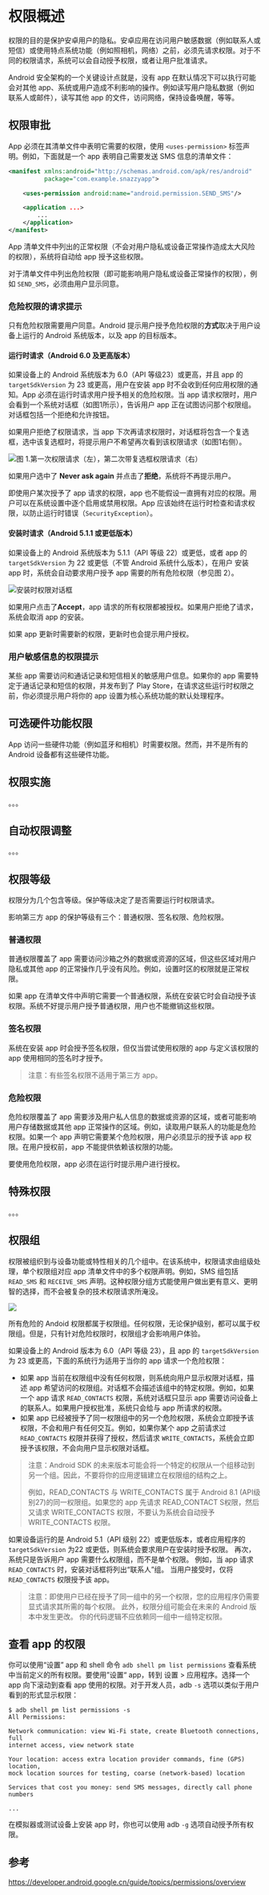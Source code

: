 # 权限概述

权限的目的是保护安卓用户的隐私。安卓应用在访问用户敏感数据（例如联系人或短信）或使用特点系统功能（例如照相机，网络）之前，必须先请求权限。对于不同的权限请求，系统可以会自动授予权限，或者让用户批准请求。

Android 安全架构的一个关键设计点就是，没有 app 在默认情况下可以执行可能会对其他 app、系统或用户造成不利影响的操作。例如读写用户隐私数据（例如联系人或邮件），读写其他 app 的文件，访问网络，保持设备唤醒，等等。

## 权限审批

App 必须在其清单文件中表明它需要的权限，使用 `<uses-permission>` 标签声明。例如，下面就是一个 app 表明自己需要发送 SMS 信息的清单文件：

```xml
<manifest xmlns:android="http://schemas.android.com/apk/res/android"
          package="com.example.snazzyapp">

    <uses-permission android:name="android.permission.SEND_SMS"/>

    <application ...>
        ...
    </application>
</manifest>
```

App 清单文件中列出的正常权限（不会对用户隐私或设备正常操作造成太大风险的权限），系统将自动给 app 授予这些权限。

对于清单文件中列出危险权限（即可能影响用户隐私或设备正常操作的权限），例如 `SEND_SMS`，必须由用户显示同意。

### 危险权限的请求提示

只有危险权限需要用户同意。Android 提示用户授予危险权限的**方式**取决于用户设备上运行的 Android 系统版本，以及 app 的目标版本。

#### 运行时请求（Android 6.0 及更高版本）

如果设备上的 Android 系统版本为 6.0（API 等级23）或更高，并且 app 的 `targetSdkVersion` 为 23 或更高，用户在安装 app 时不会收到任何应用权限的通知。App 必须在运行时请求用户授予相关的危险权限。当 app 请求权限时，用户会看到一个系统对话框（如图1所示），告诉用户 app 正在试图访问那个权限组。对话框包括一个拒绝和允许按钮。

如果用户拒绝了权限请求，当 app 下次再请求权限时，对话框将包含一个复选框，选中该复选框时，将提示用户不希望再次看到该权限请求（如图1右侧）。

![图 1.第一次权限请求（左），第二次带复选框权限请求（右）](https://developer.android.google.cn/images/permissions/runtime_permission_request_2x.png?hl=zh_cn)

如果用户选中了 **Never ask again** 并点击了**拒绝**，系统将不再提示用户。

即使用户某次授予了 app 请求的权限，app 也不能假设一直拥有对应的权限。用户可以在系统设置中逐个启用或禁用权限。App 应该始终在运行时检查和请求权限，以防止运行时错误（`SecurityException`）。

#### 安装时请求（Android 5.1.1 或更低版本）

如果设备上的 Android 系统版本为 5.1.1（API 等级 22）或更低，或者 app 的 `targetSdkVersion` 为 22 或更低（不管 Android 系统什么版本），在用户 安装 app 时，系统会自动要求用户授予 app 需要的所有危险权限（参见图 2）。

![安装时权限对话框](https://developer.android.google.cn/images/permissions/install_time_permissions_dialog_2x.png?hl=zh_cn)

如果用户点击了**Accept**，app 请求的所有权限都被授权。如果用户拒绝了请求，系统会取消 app 的安装。

如果 app 更新时需要新的权限，更新时也会提示用户授权。

### 用户敏感信息的权限提示

某些 app 需要访问和通话记录和短信相关的敏感用户信息。如果你的 app 需要特定于通话记录和短信的权限，并发布到了 Play Store，在请求这些运行时权限之前，你必须提示用户将你的 app 设置为核心系统功能的默认处理程序。

## 可选硬件功能权限

App 访问一些硬件功能（例如蓝牙和相机）时需要权限。然而，并不是所有的 Android 设备都有这些硬件功能。

## 权限实施

。。。

## 自动权限调整

。。。

## 权限等级

权限分为几个包含等级。保护等级决定了是否需要运行时权限请求。

影响第三方 app 的保护等级有三个：普通权限、签名权限、危险权限。

### 普通权限

普通权限覆盖了 app 需要访问沙箱之外的数据或资源的区域，但这些区域对用户隐私或其他 app 的正常操作几乎没有风险。例如，设置时区的权限就是正常权限。

如果 app 在清单文件中声明它需要一个普通权限，系统在安装它时会自动授予该权限。系统不好提示用户授予普通权限，用户也不能撤销这些权限。

### 签名权限

系统在安装 app 时会授予签名权限，但仅当尝试使用权限的 app 与定义该权限的 app 使用相同的签名时才授予。

> 注意：有些签名权限不适用于第三方 app。

### 危险权限

危险权限覆盖了 app 需要涉及用户私人信息的数据或资源的区域，或者可能影响用户存储数据或其他 app 正常操作的区域。例如，读取用户联系人的功能是危险权限。如果一个 app 声明它需要某个危险权限，用户必须显示的授予该 app 权限。在用户授权前，app 不能提供依赖该权限的功能。

要使用危险权限，app 必须在运行时提示用户进行授权。

## 特殊权限

。。。

## 权限组

权限被组织到与设备功能或特性相关的几个组中。在该系统中，权限请求由组级处理，单个权限组对应 app 清单文件中的多个权限声明。例如，SMS 组包括 `READ_SMS` 和 `RECEIVE_SMS` 声明。这种权限分组方式能使用户做出更有意义、更明智的选择，而不会被复杂的技术权限请求所淹没。

![](https://developer.android.google.cn/images/training/articles/user-data-overview-permissions-flow01.jpg?hl=zh_cn)

所有危险的 Andoid 权限都属于权限组。任何权限，无论保护级别，都可以属于权限组。但是，只有针对危险权限时，权限组才会影响用户体验。

如果设备上的 Android 版本为 6.0（API 等级 23），且 app 的 `targetSdkVersion` 为 23 或更高，下面的系统行为适用于当你的 app 请求一个危险权限：

- 如果 app 当前在权限组中没有任何权限，则系统向用户显示权限对话框，描述 app 希望访问的权限组。对话框不会描述该组中的特定权限。例如，如果一个 app 请求 `READ_CONTACTS` 权限，系统对话框只显示 app 需要访问设备上的联系人。如果用户授权批准，系统只会给与 app 所请求的权限。
- 如果 app 已经被授予了同一权限组中的另一个危险权限，系统会立即授予该权限，不会和用户有任何交互。例如，如果你某个 app 之前请求过 `READ_CONTACTS` 权限并获得了授权，然后请求 `WRITE_CONTACTS`，系统会立即授予该权限，不会向用户显示权限对话框。

> 注意：Android SDK 的未来版本可能会将一个特定的权限从一个组移动到另一个组。因此，不要将你的应用逻辑建立在权限组的结构之上。
>
> 例如，READ_CONTACTS 与 WRITE_CONTACTS 属于 Android 8.1 (API级别27)的同一权限组。如果您的 app 先请求 READ_CONTACT S权限，然后又请求 WRITE_CONTACTS 权限，不要认为系统会自动授予WRITE_CONTACTS 权限。

如果设备运行的是 Android 5.1（API 级别 22）或更低版本，或者应用程序的 `targetSdkVersion` 为22 或更低，则系统会要求用户在安装时授予权限。 再次，系统只是告诉用户 app 需要什么权限组，而不是单个权限。 例如，当 app 请求 `READ_CONTACTS` 时，安装对话框将列出“联系人”组。 当用户接受时，仅将 `READ_CONTACTS` 权限授予该 app。

> 注意：即使用户已经在授予了同一组中的另一个权限，您的应用程序仍需要显式请求其所需的每个权限。 此外，权限分组可能会在未来的 Android 版本中发生更改。 你的代码逻辑不应依赖同一组中一组特定权限。

## 查看 app 的权限

你可以使用“设置” app 和 shell 命令 `adb shell pm list permissions` 查看系统中当前定义的所有权限。要使用”设置“ app，转到 设置 > 应用程序。选择一个 app 向下滚动到查看 app 使用的权限。对于开发人员，adb `-s` 选项以类似于用户看到的形式显示权限：

```shell
$ adb shell pm list permissions -s
All Permissions:

Network communication: view Wi-Fi state, create Bluetooth connections, full
internet access, view network state

Your location: access extra location provider commands, fine (GPS) location,
mock location sources for testing, coarse (network-based) location

Services that cost you money: send SMS messages, directly call phone numbers

...
```

在模拟器或测试设备上安装 app 时，你也可以使用 adb `-g` 选项自动授予所有权限。

## 参考

https://developer.android.google.cn/guide/topics/permissions/overview

